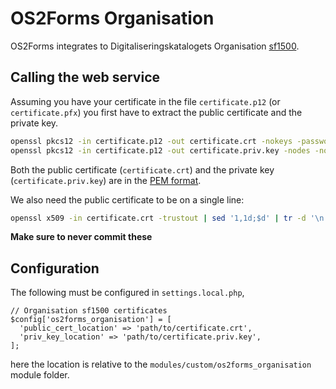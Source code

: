 # OS2Forms Organisation

OS2Forms integrates to Digitaliseringskatalogets Organisation [sf1500](https://digitaliseringskataloget.dk/integration/sf1500).

## Calling the web service

Assuming you have your certificate in the file `certificate.p12` (or
`certificate.pfx`) you first have to extract the public certificate and the
private key.

```sh
openssl pkcs12 -in certificate.p12 -out certificate.crt -nokeys -password pass:'«the p12 password>'
openssl pkcs12 -in certificate.p12 -out certificate.priv.key -nodes -nocerts -password pass:'«the p12 password>'
```

Both the public certificate (`certificate.crt`) and the private key
(`certificate.priv.key`) are in the [PEM
format](https://en.wikipedia.org/wiki/Privacy-Enhanced_Mail).

We also need the public certificate to be on a single line:

```sh
openssl x509 -in certificate.crt -trustout | sed '1,1d;$d' | tr -d '\n'
```

**Make sure to never commit these**

## Configuration

The following must be configured in `settings.local.php`,

```phpt
// Organisation sf1500 certificates
$config['os2forms_organisation'] = [
  'public_cert_location' => 'path/to/certificate.crt',
  'priv_key_location' => 'path/to/certificate.priv.key',
];
```

here the location is relative to the
`modules/custom/os2forms_organisation` module folder.

